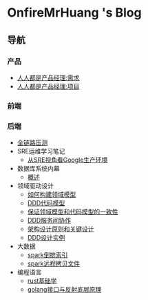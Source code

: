 # OnfireMrHuang 's Blog

## 导航

### 产品

- [人人都是产品经理:需求](./产品/人人都是产品经理-需求.md)
- [人人都是产品经理:项目](./产品/人人都是产品经理-项目.md)

### 前端

### 后端

- [全链路压测](./后端/全链路压测/链路压测.md)
- SRE运维学习笔记
  - [从SRE视角看Google生产环境](./后端/sre运维学习笔记/SRE运维解密.md)
- 数据库系统内幕
  - [概述](./后端/数据库系统内幕/概述.md)
- 领域驱动设计
  - [如何构建领域模型](./后端/领域驱动设计/2022-01-26-01-如何构建领域模型.md)
  - [DDD代码模型](./后端/领域驱动设计/2022-01-27-01-DDD代码模型.md)
  - [保证领域模型和代码模型的一致性](./后端/领域驱动设计/2022-01-27-02-保证领域模型和代码模型的一致性.md)
  - [DDD服务间协作](./后端/领域驱动设计/2022-01-27-03-DDD服务间协作.md)
  - [架构设计原则和关键设计](./后端/领域驱动设计/2022-01-27-04-架构设计原则和关键设计.md)
  - [DDD设计实例](./后端/领域驱动设计/2022-01-27-05-DDD设计实例.md)
- 大数据
  - [spark倒排索引](./后端/大数据/2022-01-29-01-spark倒排索引.md)
  - [spark远程拷贝文件](./后端/大数据/2022-01-29-02-spark远程拷贝文件.md)
- 编程语言
  - [rust基础学](./后端/编程语言/2022-01-29-03-rust基础学习.md)
  - [golang接口与反射底层原理](./后端/编程语言/2022-05-22-01-golang接口与反射底层原理.md)

<!-- <details><summary>领域驱动设计</summary>
被折叠的内容
</details> -->
